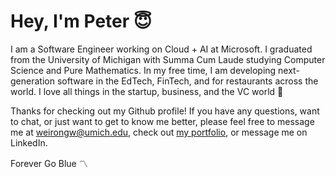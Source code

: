 # Hey, I'm Peter 😇

<!--
**weirongw23/weirongw23** is a ✨ _special_ ✨ repository because its `README.md` (this file) appears on your GitHub profile.

Here are some ideas to get you started:

- 🔭 I’m currently working on ...
- 🌱 I’m currently learning ...
- 👯 I’m looking to collaborate on ...
- 🤔 I’m looking for help with ...
- 💬 Ask me about ...
- 📫 How to reach me: ...
- 😄 Pronouns: ...
- ⚡ Fun fact: ...
-->
I am a Software Engineer working on Cloud + AI at Microsoft. I graduated from the University of Michigan with Summa Cum Laude studying Computer Science and Pure Mathematics. In my free time, I am developing next-generation software in the EdTech, FinTech, and for restaurants across the world. I love all things in the startup, business, and the VC world 🚀

Thanks for checking out my Github profile! If you have any questions, want to chat, or just want to get to know me better, please feel free to message me at weirongw@umich.edu, check out [my portfolio](weirongw.io), or message me on LinkedIn.

Forever Go Blue 〽️


